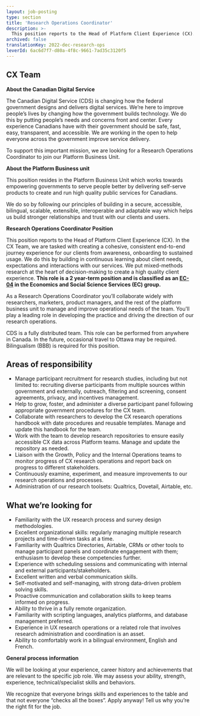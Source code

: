 ```yaml
---
layout: job-posting
type: section
title: 'Research Operations Coordinator'
description: >-
  This position reports to the Head of Platform Client Experience (CX). In the CX Team, we are tasked with creating a cohesive, consistent end-to-end journey experience for our clients from awareness, onboarding to sustained usage. We do this by building in continuous learning about client needs, expectations and interactions with our services. We put mixed-methods research at the heart of decision-making to create a high quality client experience. This role is a 2 year-term position and is classified as an EC-04 in the Economics and Social Science Services (EC) group.
archived: false
translationKey: 2022-dec-research-ops
leverId: 6ac6d7f7-d80a-4f8c-9661-7ad35c3120f5
---
```


## CX Team 
**About the Canadian Digital Service**

The Canadian Digital Service (CDS) is changing how the federal government designs and delivers digital services. We’re here to improve people’s lives by changing how the government builds technology. We do this by putting people’s needs and concerns front and center. Every experience Canadians have with their government should be safe, fast, easy, transparent, and accessible. We are working in the open to help everyone across the government improve service delivery. 

To support this important mission, we are looking for a Research Operations Coordinator to join our Platform Business Unit. 

**About the Platform Business unit**

This position resides in the Platform Business Unit which works towards empowering governments to serve people better by delivering self-serve products to create and run high quality public services for Canadians.

We do so by following our principles of building in a secure, accessible, bilingual, scalable, extensible, interoperable and adaptable way which helps us build stronger relationships and trust with our clients and users.

**Research Operations Coordinator Position** 

This position reports to the Head of Platform Client Experience (CX). In the CX Team, we are tasked with creating a cohesive, consistent end-to-end journey experience for our clients from awareness, onboarding to sustained usage. We do this by building in continuous learning about client needs, expectations and interactions with our services. We put mixed-methods research at the heart of decision-making to create a high quality client experience. **This role is a 2 year-term position and is classified as an [EC-04](https://www.tbs-sct.canada.ca/agreements-conventions/view-visualiser-eng.aspx?id=4) in the Economics and Social Science Services (EC) group.**

As a Research Operations Coordinator you’ll collaborate widely with researchers, marketers, product managers, and the rest of the platform business unit to manage and improve operational needs of the team. You'll play a leading role in developing the practice and driving the direction of our research operations. 

CDS is a fully distributed team. This role can be performed from anywhere in Canada. In the future, occasional travel to Ottawa may be required. Bilingualism (BBB) is required for this position.

## Areas of responsibility
- Manage participant recruitment for research studies, including but not limited to: recruiting diverse participants from multiple sources within government and externally, outreach, filtering and screening, consent agreements, privacy, and incentives management.
- Help to grow, foster, and administer a diverse participant panel following appropriate government procedures for the CX team.
- Collaborate with researchers to develop  the CX research operations handbook with date procedures and reusable templates. Manage and update this handbook for the team.
- Work with the team to develop research repositories to ensure easily accessible CX data across Platform teams. Manage and update the repository as needed.
- Liaison with the Growth, Policy and the Internal Operations teams to monitor progress of CX research operations and report back on progress to different stakeholders.
- Continuously examine, experiment, and measure improvements to our research operations and processes.
- Administration of our research toolsets: Qualtrics, Dovetail, Airtable, etc.

## What we’re looking for
- Familiarity with the UX research process and survey design methodologies.
- Excellent organizational skills: regularly managing multiple research projects and time-driven tasks at a time.
- Familiarity with Qualtrics Directories, Airtable, CRMs or other tools to manage participant panels and coordinate engagement with them; enthusiasm to develop these competencies further.
- Experience with scheduling sessions and communicating with internal and external participants/stakeholders.
- Excellent written and verbal communication skills.
- Self-motivated and self-managing, with strong data-driven problem solving skills.
- Proactive communication and collaboration skills to keep teams informed on progress.
- Ability to thrive in a fully remote organization.
- Familiarity with scripting languages, analytics platforms, and database management preferred.
- Experience in UX research operations or a related role that involves research administration and coordination is an asset.
- Ability to comfortably work in a bilingual environment, English and French.

**General process information** 

We will be looking at your experience, career history and achievements that are relevant to the specific job role. We may assess your ability, strength, experience, technical/specialist skills and behaviors.

We recognize that everyone brings skills and experiences to the table and that not everyone “checks all the boxes”. Apply anyway! Tell us why you’re the right fit for the job.

